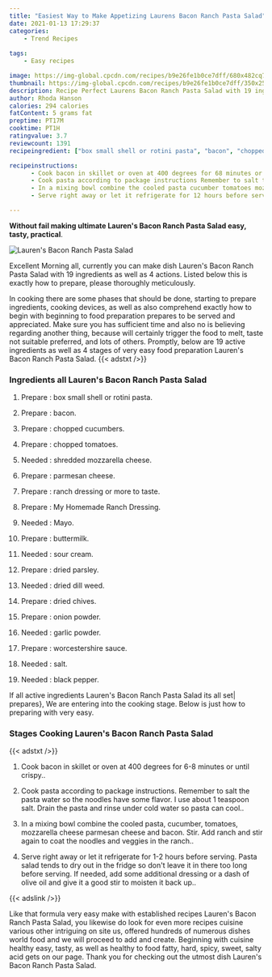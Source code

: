 ```yaml
---
title: "Easiest Way to Make Appetizing Laurens Bacon Ranch Pasta Salad"
date: 2021-01-13 17:29:37
categories:
    - Trend Recipes
    
tags:
    - Easy recipes

image: https://img-global.cpcdn.com/recipes/b9e26fe1b0ce7dff/680x482cq70/laurens-bacon-ranch-pasta-salad-recipe-main-photo.jpg
thumbnail: https://img-global.cpcdn.com/recipes/b9e26fe1b0ce7dff/350x250cq70/laurens-bacon-ranch-pasta-salad-recipe-main-photo.jpg
description: Recipe Perfect Laurens Bacon Ranch Pasta Salad with 19 ingredients and 4 stages of easy cooking.
author: Rhoda Hanson
calories: 294 calories
fatContent: 5 grams fat
preptime: PT17M
cooktime: PT1H
ratingvalue: 3.7
reviewcount: 1391
recipeingredient: ["box small shell or rotini pasta", "bacon", "chopped cucumbers", "chopped tomatoes", "shredded mozzarella cheese", "parmesan cheese", "ranch dressing or more to taste", "My Homemade Ranch Dressing", "Mayo", "buttermilk", "sour cream", "dried parsley", "dried dill weed", "dried chives", "onion powder", "garlic powder", "worcestershire sauce", "salt", "black pepper"]

recipeinstructions: 
      - Cook bacon in skillet or oven at 400 degrees for 68 minutes or until crispy 
      - Cook pasta according to package instructions Remember to salt the pasta water so the noodles have some flavor I use about 1 teaspoon salt Drain the pasta and rinse under cold water so pasta can cool 
      - In a mixing bowl combine the cooled pasta cucumber tomatoes mozzarella cheese parmesan cheese and bacon Stir Add ranch and stir again to coat the noodles and veggies in the ranch 
      - Serve right away or let it refrigerate for 12 hours before serving Pasta salad tends to dry out in the fridge so dont leave it in there too long before serving If needed add some additional dressing or a dash of olive oil and give it a good stir to moisten it back up

---
```




**Without fail making ultimate Lauren&#39;s Bacon Ranch Pasta Salad easy, tasty, practical**. 


![Lauren&#39;s Bacon Ranch Pasta Salad](https://img-global.cpcdn.com/recipes/b9e26fe1b0ce7dff/680x482cq70/laurens-bacon-ranch-pasta-salad-recipe-main-photo.jpg "Lauren&#39;s Bacon Ranch Pasta Salad")




Excellent Morning all, currently you can make dish Lauren&#39;s Bacon Ranch Pasta Salad with 19 ingredients as well as 4 actions. Listed below this is exactly how to prepare, please thoroughly meticulously.

In cooking there are some phases that should be done, starting to prepare ingredients, cooking devices, as well as also comprehend exactly how to begin with beginning to food preparation prepares to be served and appreciated. Make sure you has sufficient time and also no is believing regarding another thing, because will certainly trigger the food to melt, taste not suitable preferred, and lots of others. Promptly, below are 19 active ingredients as well as 4 stages of very easy food preparation Lauren&#39;s Bacon Ranch Pasta Salad.
{{< adstxt />}}

### Ingredients all Lauren&#39;s Bacon Ranch Pasta Salad


1. Prepare  : box small shell or rotini pasta.

1. Prepare  : bacon.

1. Prepare  : chopped cucumbers.

1. Prepare  : chopped tomatoes.

1. Needed  : shredded mozzarella cheese.

1. Prepare  : parmesan cheese.

1. Prepare  : ranch dressing or more to taste.

1. Prepare  : My Homemade Ranch Dressing.

1. Needed  : Mayo.

1. Prepare  : buttermilk.

1. Needed  : sour cream.

1. Prepare  : dried parsley.

1. Needed  : dried dill weed.

1. Prepare  : dried chives.

1. Prepare  : onion powder.

1. Needed  : garlic powder.

1. Prepare  : worcestershire sauce.

1. Needed  : salt.

1. Needed  : black pepper.



If all active ingredients Lauren&#39;s Bacon Ranch Pasta Salad its all set| prepares}, We are entering into the cooking stage. Below is just how to preparing with very easy.

### Stages Cooking Lauren&#39;s Bacon Ranch Pasta Salad

{{< adstxt />}}


1. Cook bacon in skillet or oven at 400 degrees for 6-8 minutes or until crispy..



1. Cook pasta according to package instructions. Remember to salt the pasta water so the noodles have some flavor. I use about 1 teaspoon salt. Drain the pasta and rinse under cold water so pasta can cool..



1. In a mixing bowl combine the cooled pasta, cucumber, tomatoes, mozzarella cheese parmesan cheese and bacon. Stir. Add ranch and stir again to coat the noodles and veggies in the ranch..



1. Serve right away or let it refrigerate for 1-2 hours before serving. Pasta salad tends to dry out in the fridge so don&#39;t leave it in there too long before serving. If needed, add some additional dressing or a dash of olive oil and give it a good stir to moisten it back up..





{{< adslink />}}

Like that formula very easy make with established recipes Lauren&#39;s Bacon Ranch Pasta Salad, you likewise do look for even more recipes cuisine various other intriguing on site us, offered hundreds of numerous dishes world food and we will proceed to add and create. Beginning with cuisine healthy easy, tasty, as well as healthy to food fatty, hard, spicy, sweet, salty acid gets on our page. Thank you for checking out the utmost dish Lauren&#39;s Bacon Ranch Pasta Salad.
